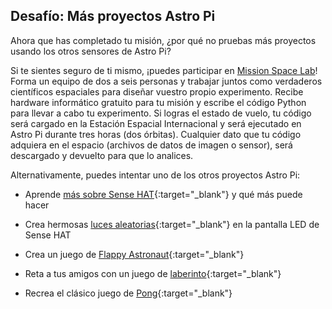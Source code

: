 ## Desafío: Más proyectos Astro Pi

Ahora que has completado tu misión, ¿por qué no pruebas más proyectos usando los otros sensores de Astro Pi?

Si te sientes seguro de ti mismo, ¡puedes participar en [Mission Space Lab](https://astro-pi.org/missions/space-lab/)! Forma un equipo de dos a seis personas y trabajar juntos como verdaderos científicos espaciales para diseñar vuestro propio experimento. Recibe hardware informático gratuito para tu misión y escribe el código Python para llevar a cabo tu experimento. Si logras el estado de vuelo, tu código será cargado en la Estación Espacial Internacional y será ejecutado en Astro Pi durante tres horas (dos órbitas). Cualquier dato que tu código adquiera en el espacio (archivos de datos de imagen o sensor), será descargado y devuelto para que lo analices.

Alternativamente, puedes intentar uno de los otros proyectos Astro Pi:

+ Aprende [más sobre Sense HAT](https://projects.raspberrypi.org/en/projects/getting-started-with-the-sense-hat){:target="_blank"} y qué más puede hacer

+ Crea hermosas [luces aleatorias](https://projects.raspberrypi.org/en/projects/sense-hat-random-sparkles){:target="_blank"} en la pantalla LED de Sense HAT

+ Crea un juego de [Flappy Astronaut](https://projects.raspberrypi.org/en/projects/flappy-astronaut){:target="_blank"}

+ Reta a tus amigos con un juego de [laberinto](https://projects.raspberrypi.org/en/projects/sense-hat-marble-maze){:target="_blank"}

+ Recrea el clásico juego de [Pong](https://projects.raspberrypi.org/en/projects/sense-hat-pong){:target="_blank"}